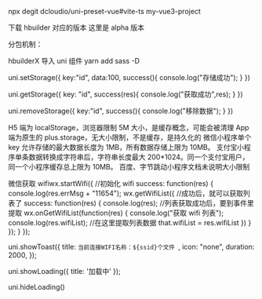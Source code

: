 npx degit dcloudio/uni-preset-vue#vite-ts my-vue3-project

下载 hbuilder 对应的版本 这里是 alpha 版本

分包机制：

hbuilderX 导入 uni 组件
yarn add sass -D

uni.setStorage({
key:"id",
data:100,
success(){
console.log("存储成功");
}
})

uni.getStorage({
key: "id",
success(res){
console.log("获取成功",res);
}
})

uni.removeStorage({
key:"id",
success(){
console.log("移除数据");
}
})

H5 端为 localStorage，浏览器限制 5M 大小，是缓存概念，可能会被清理
App 端为原生的 plus.storage，无大小限制，不是缓存，是持久化的
微信小程序单个 key 允许存储的最大数据长度为 1MB，所有数据存储上限为 10MB。
支付宝小程序单条数据转换成字符串后，字符串长度最大 200\*1024。同一个支付宝用户，同一个小程序缓存总上限为 10MB。
百度、字节跳动小程序文档未说明大小限制

微信获取 wifiwx.startWifi({ //初始化 wifi
success: function(res) {
console.log(res.errMsg + "11654");
wx.getWifiList({ //成功后，就可以获取列表了
success: function(res) {
console.log(res);
//列表获取成功后，要到事件里提取
wx.onGetWifiList(function(res) {
console.log("获取 wifi 列表");
console.log(res.wifiList); //在这里提取列表数据
that.wifiList = res.wifiList
})
}
});
}
});

uni.showToast({
title: `当前连接WIFI名称：${ssid}个文件 `,
icon: "none",
duration: 2000,
});

uni.showLoading({
title: '加载中'
});

uni.hideLoading()

